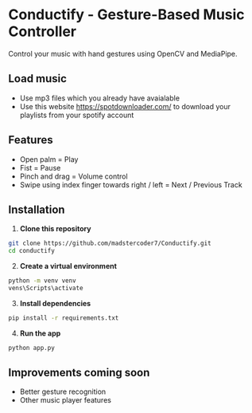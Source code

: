 # Conductify - Gesture-Based Music Controller

Control your music with hand gestures using OpenCV and MediaPipe.

## Load music
- Use mp3 files which you already have avaialable
- Use this website https://spotdownloader.com/ to download your playlists from your spotify account 

## Features
- Open palm = Play
- Fist = Pause
- Pinch and drag = Volume control
- Swipe using index finger towards right / left = Next / Previous Track

## Installation

1. **Clone this repository**
```bash
git clone https://github.com/madstercoder7/Conductify.git
cd conductify
```

2. **Create a virtual environment**
```bash
python -m venv venv
vens\Scripts\activate
```

3. **Install dependencies**
```bash
pip install -r requirements.txt
```

4. **Run the app**
```bash
python app.py
```

## Improvements coming soon
- Better gesture recognition
- Other music player features 
